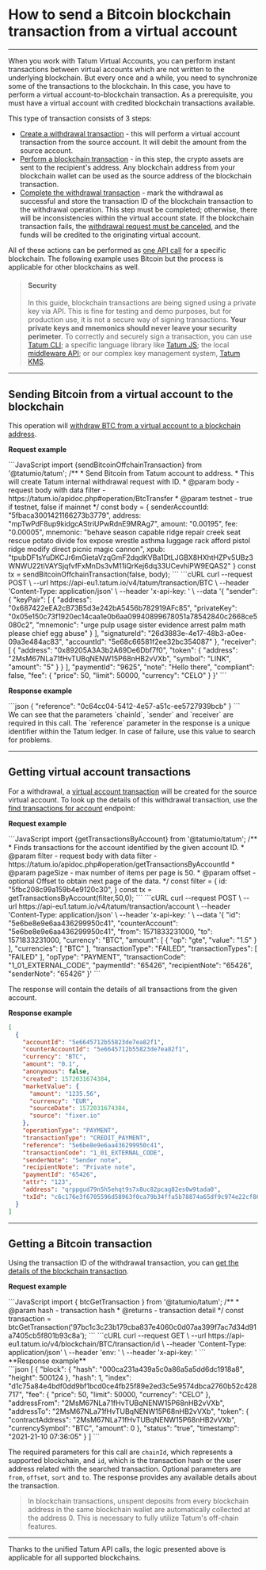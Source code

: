 # How to send a Bitcoin blockchain transaction from a virtual account

---

When you work with Tatum Virtual Accounts, you can perform instant transactions between virtual accounts which are not written to the underlying blockchain. But every once and a while, you need to synchronize some of the transactions to the blockchain. In this case, you have to perform a virtual account-to-blockchain transaction. As a prerequisite, you must have a virtual account with credited blockchain transactions available. 

This type of transaction consists of 3 steps:
- [Create a withdrawal transaction](../virtualAccounts/b3A6MjgwOTI1Njk-create-withdrawal) - this will perform a virtual account transaction from the source account. It will debit the amount from the source account.
- [Perform a blockchain transaction](../virtualAccounts/b3A6MjgxMjcyNTM-blockchain-transfer) - in this step, the crypto assets are sent to the recipient's address. Any blockchain address from your blockchain wallet can be used as the source address of the blockchain transaction.
- [Complete the withdrawal transaction](../virtualAccounts/b3A6MjgwOTI1NzE-complete-withdrawal) - mark the withdrawal as successful and store the transaction ID of the blockchain transaction to the withdrawal operation. This step must be completed; otherwise, there will be inconsistencies within the virtual account state. If the blockchain transaction fails, the [withdrawal request must be canceled](../virtualAccounts/b3A6MjgwOTI1NzI-cancel-withdrawal), and the funds will be credited to the originating virtual account.

All of these actions can be performed as [one API call](../virtualAccounts/b3A6MjgwOTI1NzI-cancel-withdrawal) for a specific blockchain. The following example uses Bitcoin but the process is applicable for other blockchains as well.

<!-- theme: warning -->
> #### Security
>
> In this guide, blockchain transactions are being signed using a private key via API.
> This is fine for testing and demo purposes, but for production use, it is not a secure way of signing transactions. 
> **Your private keys and mnemonics should never leave your security perimeter**. To correctly and securely sign a transaction, you can use [Tatum CLI](https://github.com/tatumio/tatum-cli); a specific language library like [Tatum JS](https://github.com/tatumio/tatum-js); the local [middleware API](https://github.com/tatumio/tatum-middleware); or our complex key management system, [Tatum KMS](https://github.com/tatumio/tatum-kms).

---
## Sending Bitcoin from a virtual account to the blockchain


This operation will [withdraw BTC from a virtual account to a blockchain address](https://tatum.io/apidoc.php#operation/BtcTransfer).

**Request example**
<div class='tabbed-code-blocks'>
```JavaScript
import {sendBitcoinOffchainTransaction} from '@tatumio/tatum';
/**
 * Send Bitcoin from Tatum account to address.
 * This will create Tatum internal withdrawal request with ID.
 * @param body - request body with data filter - https://tatum.io/apidoc.php#operation/BtcTransfer
 * @param testnet - true if testnet, false if mainnet
 */
const body = {
  senderAccountId: "5fbaca3001421166273b3779",
  address: "mpTwPdF8up9kidgcAStriUPwRdnE9MRAg7",
  amount: "0.00195",
  fee: "0.00005",
  mnemonic: "behave season capable ridge repair creek seat rescue potato divide fox expose wrestle asthma luggage rack afford pistol ridge modify direct picnic magic cannon",
  xpub: "tpubDF1sYuDKCJr6mGietaVzqGmF2dqdKVBa1DtLJGBX8HXhtHZPv5UBz3WNWU22tiVAYSjqfvfFxMnDs3vM11iQrKej6dq33UCevhiPW9EQAS2"
  }
const tx = sendBitcoinOffchainTransaction(false, body);
```
```cURL
curl --request POST \
  --url https://api-eu1.tatum.io/v4/tatum/transaction/BTC \
  --header 'Content-Type: application/json' \
  --header 'x-api-key: ' \
  --data '{
  "sender": {
    "keyPair": [
      {
        "address": "0x687422eEA2cB73B5d3e242bA5456b782919AFc85",
        "privateKey": "0x05e150c73f1920ec14caa1e0b6aa09940899678051a78542840c2668ce5080c2",
        "mnemonic": "urge pulp usage sister evidence arrest palm math please chief egg abuse"
      }
    ],
    "signatureId": "26d3883e-4e17-48b3-a0ee-09a3e484ac83",
    "accountId": "5e68c66581f2ee32bc354087"
  },
  "receiver": [
    {
      "address": "0x89205A3A3b2A69De6Dbf7f0",
      "token": {
        "address": "2MsM67NLa71fHvTUBqNENW15P68nHB2vVXb",
        "symbol": "LINK",
        "amount": "5"
      }
    }
  ],
  "paymentId": "9625",
  "note": "Hello there",
  "compliant": false,
  "fee": {
    "price": 50,
    "limit": 50000,
    "currency": "CELO"
  }
}'
```
</div>

**Response example**
<div class='tabbed-code-blocks'>
```json
{
  "reference": "0c64cc04-5412-4e57-a51c-ee5727939bcb"
}
```
</div>
We can see that the parameters `chainId`, `sender` and `receiver` are required in this call. The `reference` parameter in the response is a unique identifier within the Tatum ledger. In case of failure, use this value to search for problems.

---
## Getting virtual account transactions

For a withdrawal, a [virtual account transaction](../virtualAccounts/b3A6MjgwOTcwNDg-list-account-transactions) will be created for the source virtual account. To look up the details of this withdrawal transaction, use the [find transactions for account](https://tatum.io/apidoc#operation/getTransactionsByAccountIdl) endpoint:

**Request example**
<div class='tabbed-code-blocks'>
```JavaScript
import {getTransactionsByAccount} from '@tatumio/tatum';
/**
 * Finds transactions for the account identified by the given account ID.
 * @param filter - request body with data filter - https://tatum.io/apidoc.php#operation/getTransactionsByAccountId
 * @param pageSize - max number of items per page is 50.
 * @param offset - optional Offset to obtain next page of the data.
 */
const filter = {
  id: "5fbc208c99a159b4e9120c30",
  }
const tx = getTransactionsByAccount(filter,50,0);
```
```cURL
curl --request POST \
  --url https://api-eu1.tatum.io/v4/tatum/transaction/account \
  --header 'Content-Type: application/json' \
  --header 'x-api-key: ' \
  --data '{
  "id": "5e6be8e9e6aa436299950c41",
  "counterAccount": "5e6be8e9e6aa436299950c41",
  "from": 1571833231000,
  "to": 1571833231000,
  "currency": "BTC",
  "amount": [
    {
      "op": "gte",
      "value": "1.5"
    }
  ],
  "currencies": [
    "BTC"
  ],
  "transactionType": "FAILED",
  "transactionTypes": [
    "FAILED"
  ],
  "opType": "PAYMENT",
  "transactionCode": "1_01_EXTERNAL_CODE",
  "paymentId": "65426",
  "recipientNote": "65426",
  "senderNote": "65426"
}'
```
</div>

The response will contain the details of all transactions from the given account.

**Response example**
```json
[
  {
    "accountId": "5e6645712b55823de7ea82f1",
    "counterAccountId": "5e6645712b55823de7ea82f1",
    "currency": "BTC",
    "amount": "0.1",
    "anonymous": false,
    "created": 1572031674384,
    "marketValue": {
      "amount": "1235.56",
      "currency": "EUR",
      "sourceDate": 1572031674384,
      "source": "fixer.io"
    },
    "operationType": "PAYMENT",
    "transactionType": "CREDIT_PAYMENT",
    "reference": "5e6be8e9e6aa436299950c41",
    "transactionCode": "1_01_EXTERNAL_CODE",
    "senderNote": "Sender note",
    "recipientNote": "Private note",
    "paymentId": "65426",
    "attr": "123",
    "address": "qrppgud79n5h5ehqt9s7x8uc82pcag82es0w9tada0",
    "txId": "c6c176e3f6705596d58963f0ca79b34ffa5b78874a65df9c974e22cf86a7ba67"
  }
]
```

---
## Getting a Bitcoin transaction

Using the transaction ID of the withdrawal transaction, you can [get the details of the blockchain transaction](../blockchain/b3A6MjgzNjM1MTY-get-transaction-by-hash-or-address).

**Request example**
<div class='tabbed-code-blocks'>
```JavaScript
import { btcGetTransaction } from '@tatumio/tatum';
/**
 * @param hash - transaction hash
 * @returns - transaction detail
 */
const transaction = btcGetTransaction('97bc1c3c23b179cba837e4060c0d07aa399f7ac7d34d91a7405cb5f801b93c8a');
```
```cURL
curl --request GET \
  --url https://api-eu1.tatum.io/v4/blockchain/BTC/transaction/id \
  --header 'Content-Type: application/json' \
  --header 'env: ' \
  --header 'x-api-key: '
```
</div>
**Response example**
<div class='tabbed-code-blocks'>
```json
[
  {
    "block": {
      "hash": "000ca231a439a5c0a86a5a5dd6dc1918a8",
      "height": 500124
    },
    "hash": 1,
    "index": "d1c75a84e4bdf0dd9bf1bcd0ce4fb25f89e2ed3c5e9574dbca2760b52c428717",
    "fee": {
      "price": 50,
      "limit": 50000,
      "currency": "CELO"
    },
    "addressFrom": "2MsM67NLa71fHvTUBqNENW15P68nHB2vVXb",
    "addressTo": "2MsM67NLa71fHvTUBqNENW15P68nHB2vVXb",
    "token": {
      "contractAddress": "2MsM67NLa71fHvTUBqNENW15P68nHB2vVXb",
      "currencySymbol": "BTC",
      "amount": 0
    },
    "status": "true",
    "timestamp": "2021-21-10 07:36:05"
  }
]
```
</div>

The required parameters for this call are `chainId`, which represents a supported blockchain, and `id`, which is the transaction hash or the user address related with the searched transaction.
Optional parameters are `from`, `offset`, `sort` and `to`.
The response provides any available details about the transaction.

<!-- theme: info -->
>In blockchain transactions, unspent deposits from every blockchain address in the same blockchain wallet are automatically collected at the address 0. This is necessary to fully utilize Tatum's off-chain features.

---

Thanks to the unified Tatum API calls, the logic presented above is applicable for all supported blockchains.